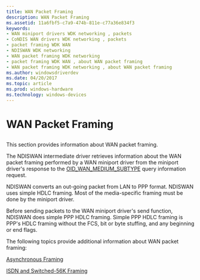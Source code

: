 ```yaml
---
title: WAN Packet Framing
description: WAN Packet Framing
ms.assetid: 11a6fbf5-c7a9-474b-811e-c77a36e834f3
keywords:
- WAN miniport drivers WDK networking , packets
- CoNDIS WAN drivers WDK networking , packets
- packet framing WDK WAN
- NDISWAN WDK networking
- WAN packet framing WDK networking
- packet framing WDK WAN , about WAN packet framing
- WAN packet framing WDK networking , about WAN packet framing
ms.author: windowsdriverdev
ms.date: 04/20/2017
ms.topic: article
ms.prod: windows-hardware
ms.technology: windows-devices
---
```


# WAN Packet Framing


## <a href="" id="ddk-wan-packet-framing-ng"></a>


This section provides information about WAN packet framing.

The NDISWAN intermediate driver retrieves information about the WAN packet framing performed by a WAN miniport driver from the miniport driver's response to the [OID\_WAN\_MEDIUM\_SUBTYPE](https://msdn.microsoft.com/library/windows/hardware/ff561216) query information request.

NDISWAN converts an out-going packet from LAN to PPP format. NDISWAN uses simple HDLC framing. Most of the media-specific framing must be done by the miniport driver.

Before sending packets to the WAN miniport driver's send function, NDISWAN does simple PPP HDLC framing. Simple PPP HDLC framing is PPP's HDLC framing without the FCS, bit or byte stuffing, and any beginning or end flags.

The following topics provide additional information about WAN packet framing:

[Asynchronous Framing](asynchronous-framing.md)

[ISDN and Switched-56K Framing](isdn-and-switched-56k-framing.md)

 

 





